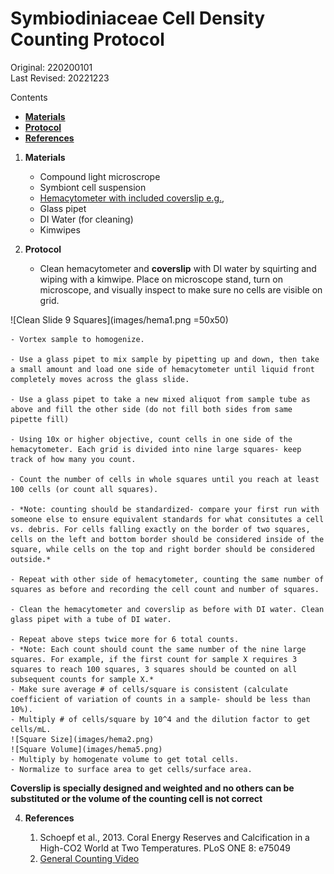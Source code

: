 
# Symbiodiniaceae Cell Density Counting Protocol

Original: 220200101   
Last Revised: 20221223

Contents  
- [**Materials**](#Materials)    
- [**Protocol**](#Protocol)  
- [**References**](#References)  
 
1. <a name="Materials"></a> **Materials**
    - 	Compound light microscrope
    -  Symbiont cell suspension
    - 	[Hemacytometer with included coverslip e.g.,](https://www.daigger.com/hemacytometers-with-cover-glass?q=EF16034F&gclid=Cj0KCQiAwJWdBhCYARIsAJc4idDEQu9nr_keJ5qXj8kIBKcP5V8v8faQvGJBsRivGAae1m-b9DiVL0gaAjMvEALw_wcB)
    - 	Glass pipet
    - 	DI Water (for cleaning)
    -  Kimwipes

2. <a name="Protocol"></a> **Protocol**
	- Clean hemacytometer and **coverslip** with DI water by squirting and wiping with a kimwipe. Place on microscope stand, turn on microscope, and visually inspect to make sure no cells are visible on grid.

![Clean Slide 9 Squares](images/hema1.png =50x50)  

	- Vortex sample to homogenize.
	
	- Use a glass pipet to mix sample by pipetting up and down, then take a small amount and load one side of hemacytometer until liquid front completely moves across the glass slide. 
	
	- Use a glass pipet to take a new mixed aliquot from sample tube as above and fill the other side (do not fill both sides from same pipette fill)
	
	- Using 10x or higher objective, count cells in one side of the hemacytometer. Each grid is divided into nine large squares- keep track of how many you count.
	
	- Count the number of cells in whole squares until you reach at least 100 cells (or count all squares). 
	
	- *Note: counting should be standardized- compare your first run with someone else to ensure equivalent standards for what consitutes a cell vs. debris. For cells falling exactly on the border of two squares, cells on the left and bottom border should be considered inside of the square, while cells on the top and right border should be considered outside.*  
	
	- Repeat with other side of hemacytometer, counting the same number of squares as before and recording the cell count and number of squares.  
	
	- Clean the hemacytometer and coverslip as before with DI water. Clean glass pipet with a tube of DI water.  
	
	- Repeat above steps twice more for 6 total counts.   
	- *Note: Each count should count the same number of the nine large squares. For example, if the first count for sample X requires 3 squares to reach 100 squares, 3 squares should be counted on all subsequent counts for sample X.*  
	- Make sure average # of cells/square is consistent (calculate coefficient of variation of counts in a sample- should be less than 10%).  
	- Multiply # of cells/square by 10^4 and the dilution factor to get cells/mL.  
	![Square Size](images/hema2.png)  
	![Square Volume](images/hema5.png)  
	- Multiply by homogenate volume to get total cells.  
	- Normalize to surface area to get cells/surface area.  

**Coverslip is specially designed and weighted and no others can be substituted or the volume of the counting cell is not correct**

4. <a name="References"></a> **References**

    1.  Schoepf et al., 2013. Coral Energy Reserves and Calcification in a High-CO2 World at Two Temperatures. PLoS ONE 8:
    	e75049
    2. [General Counting Video](https://www.youtube.com/watch?v=rR1ov4VEJXQ)
